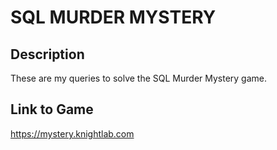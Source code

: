 # SQL MURDER MYSTERY

## Description

These are my queries to solve the SQL Murder Mystery game.

## Link to Game

https://mystery.knightlab.com
